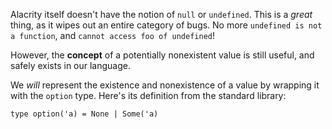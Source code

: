 [//]: # (title: Null, Undefined & Option)

Alacrity itself doesn't have the notion of `null` or `undefined`.
This is a _great_ thing, as it wipes out an entire category of bugs.
No more `undefined is not a function`, and `cannot access foo of undefined`!

However, the **concept** of a potentially nonexistent value is still useful,
and safely exists in our language.

We *will* represent the existence and nonexistence of a value by wrapping it with the `option` type.
Here's its definition from the standard library:

```reason
type option('a) = None | Some('a)
```
